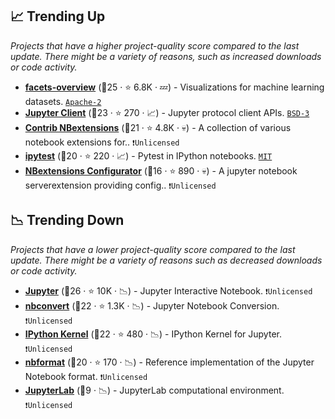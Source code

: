 ## 📈 Trending Up

_Projects that have a higher project-quality score compared to the last update. There might be a variety of reasons, such as increased downloads or code activity._

- <b><a href="https://github.com/PAIR-code/facets">facets-overview</a></b> (🥈25 ·  ⭐ 6.8K · 💤) - Visualizations for machine learning datasets. <code><a href="http://bit.ly/3nYMfla">Apache-2</a></code>
- <b><a href="https://github.com/jupyter/jupyter_client">Jupyter Client</a></b> (🥈23 ·  ⭐ 270 · 📈) - Jupyter protocol client APIs. <code><a href="http://bit.ly/3aKzpTv">BSD-3</a></code>
- <b><a href="https://github.com/ipython-contrib/jupyter_contrib_nbextensions">Contrib NBextensions</a></b> (🥇21 ·  ⭐ 4.8K · 💀) - A collection of various notebook extensions for.. <code>❗Unlicensed</code>
- <b><a href="https://github.com/chmp/ipytest">ipytest</a></b> (🥈20 ·  ⭐ 220 · 📈) - Pytest in IPython notebooks. <code><a href="http://bit.ly/34MBwT8">MIT</a></code>
- <b><a href="https://github.com/Jupyter-contrib/jupyter_nbextensions_configurator">NBextensions Configurator</a></b> (🥉16 ·  ⭐ 890 · 💀) - A jupyter notebook serverextension providing config.. <code>❗Unlicensed</code>

## 📉 Trending Down

_Projects that have a lower project-quality score compared to the last update. There might be a variety of reasons such as decreased downloads or code activity._

- <b><a href="https://github.com/jupyter/notebook">Jupyter</a></b> (🥇26 ·  ⭐ 10K · 📉) - Jupyter Interactive Notebook. <code>❗Unlicensed</code>
- <b><a href="https://github.com/jupyter/nbconvert">nbconvert</a></b> (🥈22 ·  ⭐ 1.3K · 📉) - Jupyter Notebook Conversion. <code>❗Unlicensed</code>
- <b><a href="https://github.com/ipython/ipykernel">IPython Kernel</a></b> (🥇22 ·  ⭐ 480 · 📉) - IPython Kernel for Jupyter. <code>❗Unlicensed</code>
- <b><a href="https://github.com/jupyter/nbformat">nbformat</a></b> (🥈20 ·  ⭐ 170 · 📉) - Reference implementation of the Jupyter Notebook format. <code>❗Unlicensed</code>
- <b><a href="{}">JupyterLab</a></b> (🥉9 · 📉) - JupyterLab computational environment. <code>❗Unlicensed</code>

